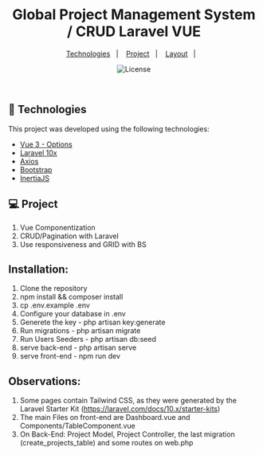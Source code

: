 <h1 align="center"> Global Project Management System / CRUD Laravel VUE </h1>

<p align="center">
  <a href="#-technologies">Technologies</a>&nbsp;&nbsp;&nbsp;|&nbsp;&nbsp;&nbsp;
  <a href="#-project">Project</a>&nbsp;&nbsp;&nbsp;|&nbsp;&nbsp;&nbsp;
  <a href="#-layout">Layout</a>&nbsp;&nbsp;&nbsp;|&nbsp;&nbsp;&nbsp;
</p>

<p align="center">
  <img alt="License" src="https://img.shields.io/static/v1?label=license&message=MIT&color=49AA26&labelColor=000000">
</p>

<br>

<!-- <p align="center">
  <img alt="Screenshot" src="Screenshot_1.png" width="100%" height="100%">
</p> -->

## 🚀 Technologies

This project was developed using the following technologies:

-   [Vue 3 - Options](https://vuejs.org/)
-   [Laravel 10x](https://laravel.com/docs/10.x)
-   [Axios](https://axios-http.com/)
-   [Bootstrap](https://getbootstrap.com/)
-   [InertiaJS](https://inertiajs.com/)

## 💻 Project

1. Vue Componentization
2. CRUD/Pagination with Laravel
3. Use responsiveness and GRID with BS

## Installation:

1. Clone the repository
2. npm install && composer install
3. cp .env.example .env
4. Configure your database in .env
5. Generete the key - php artisan key:generate
6. Run migrations - php artisan migrate
7. Run Users Seeders - php artisan db:seed
8. serve back-end - php artisan serve
9. serve front-end - npm run dev

## Observations:

1.  Some pages contain Tailwind CSS, as they were generated by the Laravel Starter Kit (https://laravel.com/docs/10.x/starter-kits)
2.  The main Files on front-end are Dashboard.vue and Components/TableComponent.vue
3.  On Back-End: Project Model, Project Controller, the last migration (create_projects_table) and some routes on web.php

